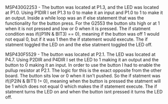 MSP430G2253 - The button was located at P1.3, and the LED was located at P1.0. Using P1DIR I set P1.3 to 0 to make it an input and P1.0 to 1 to make it an output. Inside a while loop was an if else statement that was the functionality for the button press. For the G2553 the button sits high or at 1 when it is not pressed and low or 0 when it is pressed. The if statment condition was if((P1IN & BIT3) == 0), meaning if the button was off 1 would not equal 0, but if it was 1 then the if statement would execute. The if statment toggled the LED on and the else statment toggled the LED off.

MSP430F5529 - The button was located at P2.1. The LED was located at P4.7. Using P2DIR and P4DIR I set the LED to 1 making it an output and the button to 0 making it an input. In order to use the button I had to enable the pullup resistor at P2.1. The logic for this is the exact opposite from the other board. The button sits low or 0 when it isn't pushed. So the if statment was if((P2IN & BIT1) != 0), meaning when the button is pressed the statment will be 1 which does not equal 0 which makes the if statement execute. The if statment turns the LED on and when the button isnt pressed it turns the LED off. 
